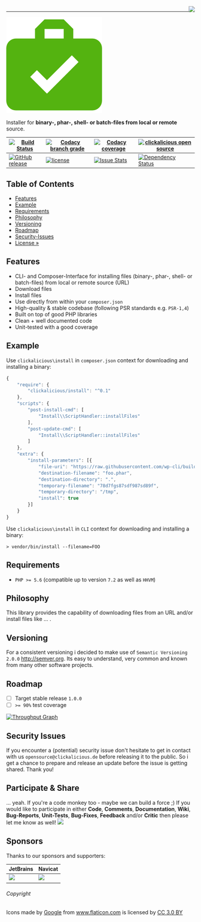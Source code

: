 <img src="https://avatars0.githubusercontent.com/u/26927954?v=3&s=80" align="right" />

---

![Logo of install](docs/logo-large.png)

Installer for **binary-, phar-, shell- or batch-files from local or remote** source.

| [![Build Status](https://travis-ci.org/clickalicious/install.svg?branch=master)](https://travis-ci.org/clickalicious/install) 	| [![Codacy branch grade](https://img.shields.io/codacy/grade/8c129b9effb64446a8d2d30eaf305679/master.svg)](https://www.codacy.com/app/clickalicious/install?utm_source=github.com&utm_medium=referral&utm_content=clickalicious/install&utm_campaign=Badge_Grade) 	| [![Codacy coverage](https://img.shields.io/codacy/coverage/8c129b9effb64446a8d2d30eaf305679.svg)](https://www.codacy.com/app/clickalicious/install?utm_source=github.com&utm_medium=referral&utm_content=clickalicious/install&utm_campaign=Badge_Grade) 	| [![clickalicious open source](https://img.shields.io/badge/clickalicious-open--source-green.svg?style=flat)](https://www.clickalicious.de/) 	|
|---	|---	|---	|---	|
| [![GitHub release](https://img.shields.io/github/release/clickalicious/install.svg?style=flat)](https://github.com/clickalicious/install/releases) 	| [![license](https://img.shields.io/github/license/mashape/apistatus.svg)](https://opensource.org/licenses/MIT)  	| [![Issue Stats](https://img.shields.io/issuestats/i/github/clickalicious/install.svg)](https://github.com/clickalicious/install/issues) 	| [![Dependency Status](https://dependencyci.com/github/clickalicious/install/badge)](https://dependencyci.com/github/clickalicious/install)  	|


## Table of Contents

- [Features](#features)
- [Example](#example)
- [Requirements](#requirements)
- [Philosophy](#philosophy)
- [Versioning](#versioning)
- [Roadmap](#roadmap)
- [Security-Issues](#security-issues)
- [License »](LICENSE)


## Features

 - CLI- and Composer-Interface for installing files (binary-, phar-, shell- or batch-files) from local or remote source (URL)
 - Download files
 - Install files
 - Use directly from within your `composer.json`
 - High-quality & stable codebase (following PSR standards e.g. `PSR-1,4`)
 - Built on top of good PHP libraries
 - Clean + well documented code
 - Unit-tested with a good coverage


## Example

Use `clickalicious\install` in `composer.json` context for downloading and installing a binary:
```js
{
    "require": {
        "clickalicious/install": "^0.1"
    },
    "scripts": {
        "post-install-cmd": [
            "Install\\ScriptHandler::installFiles"
        ],
        "post-update-cmd": [
            "Install\\ScriptHandler::installFiles"
        ]
    },
    "extra": {
        "install-parameters": [{
    	    "file-uri": "https://raw.githubusercontent.com/wp-cli/builds/gh-pages/phar/wp-cli.phar",
    	    "destination-filename": "foo.phar",
    	    "destination-directory": ".",
    	    "temporary-filename": "78d7fgs87sdf987sd89f",
    	    "temporary-directory": "/tmp",
            "install": true
        }]
    }
}
```

Use `clickalicious\install` in `CLI` context for downloading and installing a binary:
```shell
> vendor/bin/install --filename=FOO
```


## Requirements

 - `PHP >= 5.6` (compatible up to version `7.2` as well as `HHVM`)


## Philosophy

This library provides the capability of downloading files from an URL and/or install files like ...  .


## Versioning

For a consistent versioning i decided to make use of `Semantic Versioning 2.0.0` http://semver.org. Its easy to understand, very common and known from many other software projects.


## Roadmap

- [ ] Target stable release `1.0.0`
- [ ] `>= 90%` test coverage

[![Throughput Graph](https://graphs.waffle.io/clickalicious/install/throughput.svg)](https://waffle.io/clickalicious/install/metrics)


## Security Issues

If you encounter a (potential) security issue don't hesitate to get in contact with us `opensource@clickalicious.de` before releasing it to the public. So i get a chance to prepare and release an update before the issue is getting shared. Thank you!


## Participate & Share

... yeah. If you're a code monkey too - maybe we can build a force ;) If you would like to participate in either **Code**, **Comments**, **Documentation**, **Wiki**, **Bug-Reports**, **Unit-Tests**, **Bug-Fixes**, **Feedback** and/or **Critic** then please let me know as well!
<a href="https://twitter.com/intent/tweet?hashtags=&original_referer=http%3A%2F%2Fgithub.com%2F&text=Rng%20-%20Random%20number%20generator%20for%20PHP%20%40phpfluesterer%20%23Rng%20%23php%20https%3A%2F%2Fgithub.com%2Fclickalicious%2FRng&tw_p=tweetbutton" target="_blank">
  <img src="http://jpillora.com/github-twitter-button/img/tweet.png"></img>
</a>

## Sponsors

Thanks to our sponsors and supporters:

| JetBrains | Navicat |
|---|---|
| <a href="https://www.jetbrains.com/phpstorm/" title="PHP IDE :: JetBrains PhpStorm" target="_blank"><img src="https://resources.jetbrains.com/assets/media/open-graph/jetbrains_250x250.png" height="55"></img></a> | <a href="http://www.navicat.com/" title="Navicat GUI - DB GUI-Admin-Tool for MySQL, MariaDB, SQL Server, SQLite, Oracle & PostgreSQL" target="_blank"><img src="http://upload.wikimedia.org/wikipedia/en/9/90/PremiumSoft_Navicat_Premium_Logo.png" height="55" /></a>  |


###### Copyright
<div>Icons made by <a href="http://www.flaticon.com/authors/google" title="Google">Google</a> from <a href="http://www.flaticon.com" title="Flaticon">www.flaticon.com</a> is licensed by <a href="http://creativecommons.org/licenses/by/3.0/" title="Creative Commons BY 3.0" target="_blank">CC 3.0 BY</a></div>
